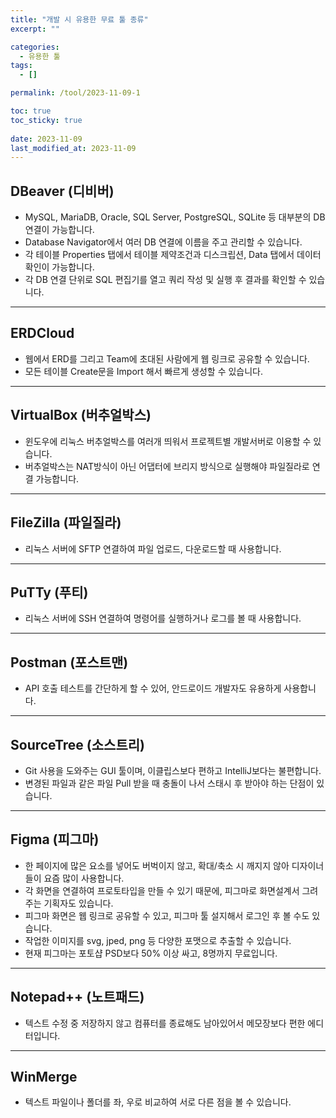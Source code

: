 ```yaml
---
title: "개발 시 유용한 무료 툴 종류"
excerpt: ""

categories:
  - 유용한 툴
tags:
  - []

permalink: /tool/2023-11-09-1

toc: true
toc_sticky: true
 
date: 2023-11-09
last_modified_at: 2023-11-09
---
```


## DBeaver (디비버)
* MySQL, MariaDB, Oracle, SQL Server, PostgreSQL, SQLite 등 대부분의 DB 연결이 가능합니다.
* Database Navigator에서 여러 DB 연결에 이름을 주고 관리할 수 있습니다.
* 각 테이블 Properties 탭에서 테이블 제약조건과 디스크립션, Data 탭에서 데이터 확인이 가능합니다.
* 각 DB 연결 단위로 SQL 편집기를 열고 쿼리 작성 및 실행 후 결과를 확인할 수 있습니다.

---

## ERDCloud
* 웹에서 ERD를 그리고 Team에 초대된 사람에게 웹 링크로 공유할 수 있습니다.
* 모든 테이블 Create문을 Import 해서 빠르게 생성할 수 있습니다.

---

## VirtualBox (버추얼박스)
* 윈도우에 리눅스 버추얼박스를 여러개 띄워서 프로젝트별 개발서버로 이용할 수 있습니다.
* 버추얼박스는 NAT방식이 아닌 어댑터에 브리지 방식으로 실행해야 파일질라로 연결 가능합니다.

---

## FileZilla (파일질라)
* 리눅스 서버에 SFTP 연결하여 파일 업로드, 다운로드할 때 사용합니다.

---

## PuTTy (푸티)
* 리눅스 서버에 SSH 연결하여 명령어를 실행하거나 로그를 볼 때 사용합니다.

---

## Postman (포스트맨)
* API 호출 테스트를 간단하게 할 수 있어, 안드로이드 개발자도 유용하게 사용합니다.

---

## SourceTree (소스트리)
* Git 사용을 도와주는 GUI 툴이며, 이클립스보다 편하고 IntelliJ보다는 불편합니다.
* 변경된 파일과 같은 파일 Pull 받을 때 충돌이 나서 스태시 후 받아야 하는 단점이 있습니다.

---

## Figma (피그마)
* 한 페이지에 많은 요소를 넣어도 버벅이지 않고, 확대/축소 시 깨지지 않아 디자이너들이 요즘 많이 사용합니다.
* 각 화면을 연결하여 프로토타입을 만들 수 있기 때문에, 피그마로 화면설계서 그려주는 기획자도 있습니다.
* 피그마 화면은 웹 링크로 공유할 수 있고, 피그마 툴 설지해서 로그인 후 볼 수도 있습니다.
* 작업한 이미지를 svg, jped, png 등 다양한 포맷으로 추출할 수 있습니다.
* 현재 피그마는 포토샵 PSD보다 50% 이상 싸고, 8명까지 무료입니다.

---

## Notepad++ (노트패드)
* 텍스트 수정 중 저장하지 않고 컴퓨터를 종료해도 남아있어서 메모장보다 편한 에디터입니다.

---

## WinMerge
* 텍스트 파일이나 폴더를 좌, 우로 비교하여 서로 다른 점을 볼 수 있습니다.